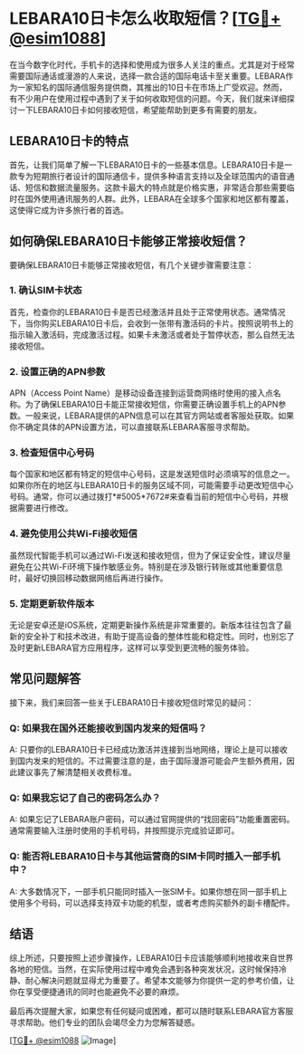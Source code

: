 # LEBARA10日卡怎么收取短信？[[TG💪+ @esim1088](https://t.me/s/esim1088)]

在当今数字化时代，手机卡的选择和使用成为很多人关注的重点。尤其是对于经常需要国际通话或漫游的人来说，选择一款合适的国际电话卡至关重要。LEBARA作为一家知名的国际通信服务提供商，其推出的10日卡在市场上广受欢迎。然而，有不少用户在使用过程中遇到了关于如何收取短信的问题。今天，我们就来详细探讨一下LEBARA10日卡如何接收短信，希望能帮助到更多有需要的朋友。

## LEBARA10日卡的特点

首先，让我们简单了解一下LEBARA10日卡的一些基本信息。LEBARA10日卡是一款专为短期旅行者设计的国际通信卡，提供多种语言支持以及全球范围内的语音通话、短信和数据流量服务。这款卡最大的特点就是价格实惠，非常适合那些需要临时在国外使用通讯服务的人群。此外，LEBARA在全球多个国家和地区都有覆盖，这使得它成为许多旅行者的首选。

## 如何确保LEBARA10日卡能够正常接收短信？

要确保LEBARA10日卡能够正常接收短信，有几个关键步骤需要注意：

### 1. 确认SIM卡状态

首先，检查你的LEBARA10日卡是否已经激活并且处于正常使用状态。通常情况下，当你购买LEBARA10日卡后，会收到一张带有激活码的卡片。按照说明书上的指示输入激活码，完成激活过程。如果卡未激活或者处于暂停状态，那么自然无法接收短信。

### 2. 设置正确的APN参数

APN（Access Point Name）是移动设备连接到运营商网络时使用的接入点名称。为了确保LEBARA10日卡能正常接收短信，你需要正确设置手机上的APN参数。一般来说，LEBARA提供的APN信息可以在其官方网站或者客服处获取。如果你不确定具体的APN设置方法，可以直接联系LEBARA客服寻求帮助。

### 3. 检查短信中心号码

每个国家和地区都有特定的短信中心号码，这是发送短信时必须填写的信息之一。如果你所在的地区与LEBARA10日卡的服务区域不同，可能需要手动更改短信中心号码。通常，你可以通过拨打*#5005*7672#来查看当前的短信中心号码，并根据需要进行修改。

### 4. 避免使用公共Wi-Fi接收短信

虽然现代智能手机可以通过Wi-Fi发送和接收短信，但为了保证安全性，建议尽量避免在公共Wi-Fi环境下操作敏感业务。特别是在涉及银行转账或其他重要信息时，最好切换回移动数据网络后再进行操作。

### 5. 定期更新软件版本

无论是安卓还是iOS系统，定期更新操作系统是非常重要的。新版本往往包含了最新的安全补丁和技术改进，有助于提高设备的整体性能和稳定性。同时，也别忘了及时更新LEBARA官方应用程序，这样可以享受到更流畅的服务体验。

## 常见问题解答

接下来，我们来回答一些关于LEBARA10日卡接收短信时常见的疑问：

### Q: 如果我在国外还能接收到国内发来的短信吗？
A: 只要你的LEBARA10日卡已经成功激活并连接到当地网络，理论上是可以接收到国内发来的短信的。不过需要注意的是，由于国际漫游可能会产生额外费用，因此建议事先了解清楚相关收费标准。

### Q: 如果我忘记了自己的密码怎么办？
A: 如果忘记了LEBARA账户密码，可以通过官网提供的“找回密码”功能重置密码。通常需要输入注册时使用的手机号码，并按照提示完成验证即可。

### Q: 能否将LEBARA10日卡与其他运营商的SIM卡同时插入一部手机中？
A: 大多数情况下，一部手机只能同时插入一张SIM卡。如果你想在同一部手机上使用多个号码，可以选择支持双卡功能的机型，或者考虑购买额外的副卡槽配件。

## 结语

综上所述，只要按照上述步骤操作，LEBARA10日卡应该能够顺利地接收来自世界各地的短信。当然，在实际使用过程中难免会遇到各种突发状况，这时候保持冷静、耐心解决问题就显得尤为重要了。希望本文能够为你提供一定的参考价值，让你在享受便捷通讯的同时也能避免不必要的麻烦。

最后再次提醒大家，如果您有任何疑问或困难，都可以随时联系LEBARA官方客服寻求帮助。他们专业的团队会竭尽全力为您解答疑惑。

[[TG💪+ @esim1088](https://t.me/s/esim1088) ![Image](https://i.postimg.cc/4NQfJmqS/Snipaste-2025-05-13-00-14-12.png)]